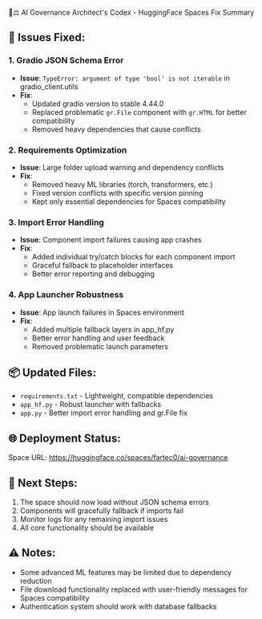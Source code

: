 🧠⚖️ AI Governance Architect's Codex - HuggingFace Spaces Fix Summary

## 🚀 Issues Fixed:

### 1. Gradio JSON Schema Error
- **Issue**: `TypeError: argument of type 'bool' is not iterable` in gradio_client.utils
- **Fix**: 
  - Updated gradio version to stable 4.44.0
  - Replaced problematic `gr.File` component with `gr.HTML` for better compatibility
  - Removed heavy dependencies that cause conflicts

### 2. Requirements Optimization
- **Issue**: Large folder upload warning and dependency conflicts
- **Fix**:
  - Removed heavy ML libraries (torch, transformers, etc.)
  - Fixed version conflicts with specific version pinning
  - Kept only essential dependencies for Spaces compatibility

### 3. Import Error Handling
- **Issue**: Component import failures causing app crashes
- **Fix**:
  - Added individual try/catch blocks for each component import
  - Graceful fallback to placeholder interfaces
  - Better error reporting and debugging

### 4. App Launcher Robustness  
- **Issue**: App launch failures in Spaces environment
- **Fix**:
  - Added multiple fallback layers in app_hf.py
  - Better error handling and user feedback
  - Removed problematic launch parameters

## 📦 Updated Files:
- `requirements.txt` - Lightweight, compatible dependencies
- `app_hf.py` - Robust launcher with fallbacks
- `app.py` - Better import error handling and gr.File fix

## 🌐 Deployment Status:
Space URL: https://huggingface.co/spaces/fartec0/ai-governance

## 🔧 Next Steps:
1. The space should now load without JSON schema errors
2. Components will gracefully fallback if imports fail
3. Monitor logs for any remaining import issues
4. All core functionality should be available

## ⚠️ Notes:
- Some advanced ML features may be limited due to dependency reduction
- File download functionality replaced with user-friendly messages for Spaces compatibility
- Authentication system should work with database fallbacks

